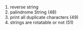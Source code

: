 1. reverse string	
2. palindrome String (48)
3. print all duplicate characters (49)
4. strings are rotatable or not (51)

